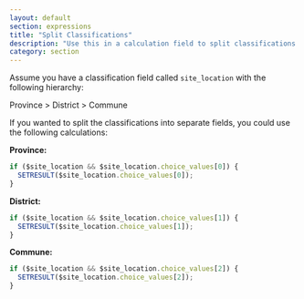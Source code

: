 ```yaml
---
layout: default
section: expressions
title: "Split Classifications"
description: "Use this in a calculation field to split classifications into separate fields."
category: section
---
```


Assume you have a classification field called `site_location` with the following hierarchy:

Province > District > Commune

If you wanted to split the classifications into separate fields, you could use the following calculations:

**Province:**

```js
if ($site_location && $site_location.choice_values[0]) {
  SETRESULT($site_location.choice_values[0]);
}
```

**District:**

```js
if ($site_location && $site_location.choice_values[1]) {
  SETRESULT($site_location.choice_values[1]);
}
```

**Commune:**

```js
if ($site_location && $site_location.choice_values[2]) {
  SETRESULT($site_location.choice_values[2]);
}
```
